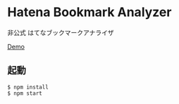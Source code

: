 # Hatena Bookmark Analyzer

非公式 はてなブックマークアナライザ

[Demo](https://ushiboy.github.io/hatena-bookmark-analyzer/)

## 起動

```
$ npm install
$ npm start
```
